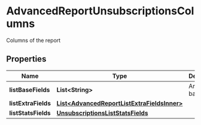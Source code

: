 

# AdvancedReportUnsubscriptionsColumns

Columns of the report

## Properties

| Name | Type | Description | Notes |
|------------ | ------------- | ------------- | -------------|
|**listBaseFields** | **List&lt;String&gt;** | Array of base fields |  |
|**listExtraFields** | [**List&lt;AdvancedReportListExtraFieldsInner&gt;**](AdvancedReportListExtraFieldsInner.md) |  |  |
|**listStatsFields** | [**UnsubscriptionsListStatsFields**](UnsubscriptionsListStatsFields.md) |  |  |



